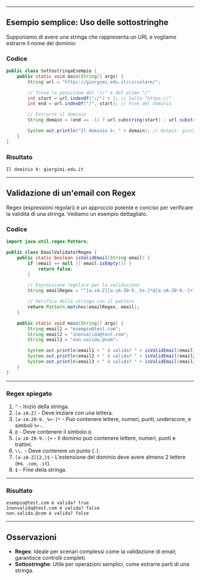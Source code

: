 
---

## **Esempio semplice: Uso delle sottostringhe**
Supponiamo di avere una stringa che rappresenta un URL e vogliamo estrarre il nome del dominio:

### **Codice**
```java
public class SottostringaEsempio {
    public static void main(String[] args) {
        String url = "https://giorgimi.edu.it/circolare/";

        // Trova la posizione del "//" e del primo "/"
        int start = url.indexOf("//") + 2; // Salta "https://"
        int end = url.indexOf("/", start); // Fine del dominio

        // Estrarre il dominio
        String domain = (end == -1) ? url.substring(start) : url.substring(start, end);

        System.out.println("Il dominio è: " + domain); // Output: giorgimi.edu.it
    }
}
```

### **Risultato**
```
Il dominio è: giorgimi.edu.it
```

---

## **Validazione di un'email con Regex**
Regex (espressioni regolari) è un approccio potente e conciso per verificare la validità di una stringa. Vediamo un esempio dettagliato.

### **Codice**
```java
import java.util.regex.Pattern;

public class EmailValidatorRegex {
    public static boolean isValidEmail(String email) {
        if (email == null || email.isEmpty()) {
            return false;
        }

        // Espressione regolare per la validazione
        String emailRegex = "^[a-zA-Z][a-zA-Z0-9._%+-]*@[a-zA-Z0-9.-]+\\.[a-zA-Z]{2,}$";

        // Verifica della stringa con il pattern
        return Pattern.matches(emailRegex, email);
    }

    public static void main(String[] args) {
        String email1 = "esempio@test.com";
        String email2 = "1nonvalida@test.com";
        String email3 = "non.valida.@com";

        System.out.println(email1 + " è valida? " + isValidEmail(email1)); // true
        System.out.println(email2 + " è valida? " + isValidEmail(email2)); // false
        System.out.println(email3 + " è valida? " + isValidEmail(email3)); // false
    }
}
```

---

### **Regex spiegato**
1. `^` - Inizio della stringa.
2. `[a-zA-Z]` - Deve iniziare con una lettera.
3. `[a-zA-Z0-9._%+-]*` - Può contenere lettere, numeri, punti, underscore, e simboli `%+-`.
4. `@` - Deve contenere il simbolo `@`.
5. `[a-zA-Z0-9.-]+` - Il dominio può contenere lettere, numeri, punti e trattini.
6. `\\.` - Deve contenere un punto (`.`).
7. `[a-zA-Z]{2,}$` - L'estensione del dominio deve avere almeno 2 lettere (es. `.com`, `.it`).
8. `$` - Fine della stringa.

---

### **Risultato**
```
esempio@test.com è valida? true
1nonvalida@test.com è valida? false
non.valida.@com è valida? false
```

---

## **Osservazioni**
- **Regex**: Ideale per scenari complessi come la validazione di email; garantisce controlli completi.
- **Sottostringhe**: Utile per operazioni semplici, come estrarre parti di una stringa.

